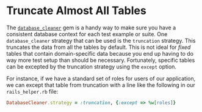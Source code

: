 # Truncate Almost All Tables

The
[`database_cleaner`](https://github.com/DatabaseCleaner/database_cleaner)
gem is a handy way to make sure you have a consistent database context for
each test example or suite. One `database_cleaner` strategy that can be used
is the `truncation` strategy. This truncates the data from all the tables by
default. This is not ideal for *fixed* tables that contain domain-specific
data because you end up having to do way more test setup than should be
necessary. Fortunately, specific tables can be excepted by the truncation
strategy using the `except` option.

For instance, if we have a standard set of roles for users of our
application, we can except that table from truncation with a line like the
following in our `rails_helper.rb` file:

```ruby
DatabaseCleaner.strategy = :truncation, {:except => %w[roles]}
```
